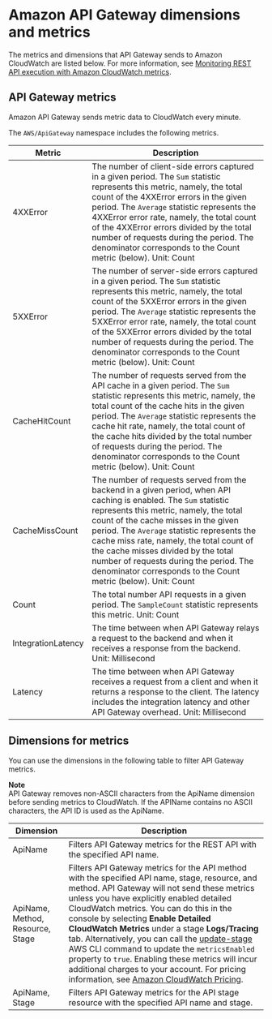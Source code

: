 # Amazon API Gateway dimensions and metrics<a name="api-gateway-metrics-and-dimensions"></a>

The metrics and dimensions that API Gateway sends to Amazon CloudWatch are listed below\. For more information, see [Monitoring REST API execution with Amazon CloudWatch metrics](monitoring-cloudwatch.md)\. 

## API Gateway metrics<a name="api-gateway-metrics"></a>

Amazon API Gateway sends metric data to CloudWatch every minute\.

The `AWS/ApiGateway` namespace includes the following metrics\.


| Metric | Description | 
| --- | --- | 
|  4XXError |  The number of client\-side errors captured in a given period\. The `Sum` statistic represents this metric, namely, the total count of the 4XXError errors in the given period\. The `Average` statistic represents the 4XXError error rate, namely, the total count of the 4XXError errors divided by the total number of requests during the period\. The denominator corresponds to the Count metric \(below\)\. Unit: Count  | 
|  5XXError  |  The number of server\-side errors captured in a given period\. The `Sum` statistic represents this metric, namely, the total count of the 5XXError errors in the given period\. The `Average` statistic represents the 5XXError error rate, namely, the total count of the 5XXError errors divided by the total number of requests during the period\. The denominator corresponds to the Count metric \(below\)\. Unit: Count  | 
|  CacheHitCount  |  The number of requests served from the API cache in a given period\. The `Sum` statistic represents this metric, namely, the total count of the cache hits in the given period\. The `Average` statistic represents the cache hit rate, namely, the total count of the cache hits divided by the total number of requests during the period\. The denominator corresponds to the Count metric \(below\)\. Unit: Count  | 
|  CacheMissCount  |  The number of requests served from the backend in a given period, when API caching is enabled\. The `Sum` statistic represents this metric, namely, the total count of the cache misses in the given period\. The `Average` statistic represents the cache miss rate, namely, the total count of the cache misses divided by the total number of requests during the period\. The denominator corresponds to the Count metric \(below\)\. Unit: Count  | 
|  Count  |  The total number API requests in a given period\. The `SampleCount` statistic represents this metric\. Unit: Count  | 
|  IntegrationLatency  |  The time between when API Gateway relays a request to the backend and when it receives a response from the backend\. Unit: Millisecond  | 
|  Latency  |  The time between when API Gateway receives a request from a client and when it returns a response to the client\. The latency includes the integration latency and other API Gateway overhead\. Unit: Millisecond  | 

## Dimensions for metrics<a name="api-gateway-metricdimensions"></a>

You can use the dimensions in the following table to filter API Gateway metrics\.

**Note**  
API Gateway removes non\-ASCII characters from the ApiName dimension before sending metrics to CloudWatch\. If the APIName contains no ASCII characters, the API ID is used as the ApiName\.


| Dimension | Description | 
| --- | --- | 
|  ApiName  |  Filters API Gateway metrics for the REST API with the specified API name\.  | 
|  ApiName, Method, Resource, Stage  |  Filters API Gateway metrics for the API method with the specified API name, stage, resource, and method\. API Gateway will not send these metrics unless you have explicitly enabled detailed CloudWatch metrics\. You can do this in the console by selecting **Enable Detailed CloudWatch Metrics** under a stage **Logs/Tracing** tab\. Alternatively, you can call the [update\-stage](https://docs.aws.amazon.com/cli/latest/reference/apigateway/update-stage.html) AWS CLI command to update the `metricsEnabled` property to `true`\. Enabling these metrics will incur additional charges to your account\. For pricing information, see [Amazon CloudWatch Pricing](https://aws.amazon.com/cloudwatch/pricing/)\.  | 
|  ApiName, Stage  |  Filters API Gateway metrics for the API stage resource with the specified API name and stage\.  | 